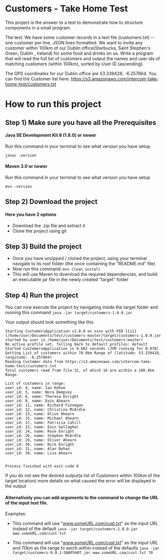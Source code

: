 # Customers - Take Home Test

This project is the answer to a test to demonstrate how to structure components in a small program.

The test:
We have some customer records in a text file (customers.txt) -- one customer per line, JSON lines formatted. We want to invite any customer within 100km of our Dublin office(Starbucks, Saint Stephen's Green, Dublin , Ireland) for some food and drinks on us. Write a program that will read the full list of customers and output the names and user ids of matching customers (within 100km), sorted by User ID (ascending).

The GPS coordinates for our Dublin office are 53.339428, -6.257664.
You can find the Customer list here: https://s3.amazonaws.com/intercom-take-home-test/customers.txt

# How to run this project

## Step 1) Make sure you have all the Prerequisites

#### Java SE Development Kit 8 (1.8.0) or newer 
Run this command in your terminal to see what version you have setup
```
javac -version
```
#### Maven 3.0 or newer 
Run this command in your terminal to see what version you have setup 
```
mvn -version
```
## Step 2) Download the project

#### Here you have 2 options 
* Download the .zip file and extract it
* Clone the project using git 

## Step 3) Build the project 

* Once you have unzipped / cloned the project, using your terminal navigate to its root folder (the once containing the "README.md" file)
* Now run this command:  `mvn clean install` 
* This will use Maven to download the required dependencies, and build an executable jar file in the newly created "target" folder

## Step 4) Run the project 
You can now execute the project by navigating inside the target folder and running this command
`java -jar target/customers-1.0.0.jar`

Your output should look something like this
```
Starting CustomersApplication v1.0.0 on xxxx with PID 11111 (/home/user/Documents/test/customers-master/target/customers-1.0.0.jar started by user in /home/user/Documents/test/customers-master)
No active profile set, falling back to default profiles: default
Started CustomersApplication in 0.682 seconds (JVM running for 0.978)
Getting List of customers within 70.0km Range of (latitude: 53.339428, longitude: -6.257664)
Reading Customer data from https://s3.amazonaws.com/intercom-take-home-test/customers.txt
Total customers read from file 32, of which 16 are within a 100.0km Range.

List of customers in range:
user_id: 4, name: Ian Kehoe
user_id: 5, name: Nora Dempsey
user_id: 6, name: Theresa Enright
user_id: 8, name: Eoin Ahearn
user_id: 11, name: Richard Finnegan
user_id: 12, name: Christina McArdle
user_id: 13, name: Olive Ahearn
user_id: 15, name: Michael Ahearn
user_id: 17, name: Patricia Cahill
user_id: 23, name: Eoin Gallagher
user_id: 24, name: Rose Enright
user_id: 26, name: Stephen McArdle
user_id: 29, name: Oliver Ahearn
user_id: 30, name: Nick Enright
user_id: 31, name: Alan Behan
user_id: 39, name: Lisa Ahearn


Process finished with exit code 0

```
If you do not see the desired output(a list of Customers within 100km of the target location) more details on what caused the error will be displayed in the output

#### Alternatively you can add arguments to the command to change the URL of the input text file. 

Examples:
* This command will use "www.someURL.com/cust.txt" as the input URL instead of the default
`java -jar target/customers-1.0.0.jar www.someURL.com/cust.txt`

* This command will use "www.someURL.com/cust.txt" as the input URL and 70km as the range to serch within instead of the defaults
`java -jar target/customers-0.0.1-SNAPSHOT.jar www.someURL.com/cust.txt 70`
